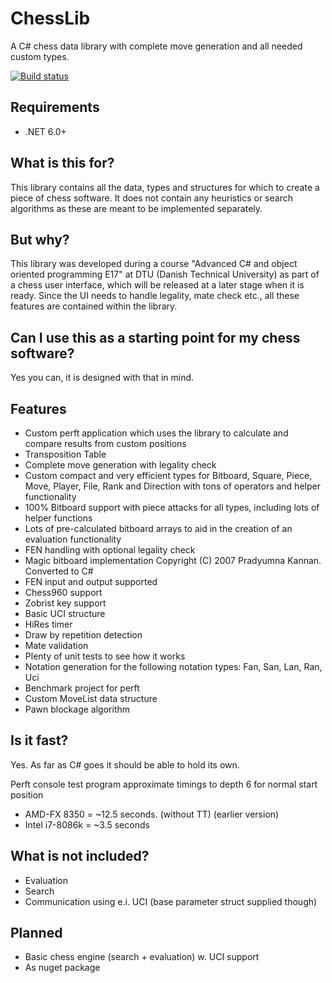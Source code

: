 # ChessLib
A C# chess data library with complete move generation and all needed custom types.

[![Build status](https://ci.appveyor.com/api/projects/status/6dksl8dsq5s1n2uv/branch/master?svg=true)](https://ci.appveyor.com/project/rudzen/chesslib/branch/master)

## Requirements

* .NET 6.0+

## What is this for?

This library contains all the data, types and structures for which to create a piece of
chess software. It does not contain any heuristics or search algorithms as these
are meant to be implemented separately.

## But why?

This library was developed during a course "Advanced C# and object oriented programming E17" at DTU (Danish Technical University) as part of a chess user interface, which will be released at a later stage when it is ready.
Since the UI needs to handle legality, mate check etc., all these features are contained within the library.

## Can I use this as a starting point for my chess software?

Yes you can, it is designed with that in mind.

## Features

* Custom perft application which uses the library to calculate and compare results from custom positions
* Transposition Table
* Complete move generation with legality check
* Custom compact and very efficient types for Bitboard, Square, Piece, Move, Player, File, Rank and Direction with tons of operators and helper functionality
* 100% Bitboard support with piece attacks for all types, including lots of helper functions
* Lots of pre-calculated bitboard arrays to aid in the creation of an evaluation functionality
* FEN handling with optional legality check
* Magic bitboard implementation Copyright (C) 2007 Pradyumna Kannan. Converted to C#
* FEN input and output supported
* Chess960 support
* Zobrist key support
* Basic UCI structure
* HiRes timer
* Draw by repetition detection
* Mate validation
* Plenty of unit tests to see how it works
* Notation generation for the following notation types: Fan, San, Lan, Ran, Uci
* Benchmark project for perft
* Custom MoveList data structure
* Pawn blockage algorithm

## Is it fast?

Yes. As far as C# goes it should be able to hold its own.

Perft console test program approximate timings to depth 6 for normal start position

* AMD-FX 8350 = ~12.5 seconds. (without TT) (earlier version)
* Intel i7-8086k = ~3.5 seconds

## What is not included?

* Evaluation
* Search
* Communication using e.i. UCI (base parameter struct supplied though)

## Planned

* Basic chess engine (search + evaluation) w. UCI support
* As nuget package
